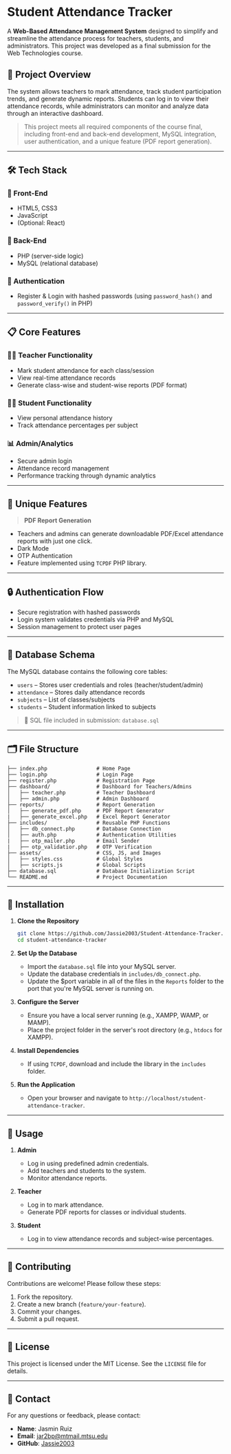 # Student Attendance Tracker

A **Web-Based Attendance Management System** designed to simplify and streamline the attendance process for teachers, students, and administrators. This project was developed as a final submission for the Web Technologies course.

## 🧩 Project Overview

The system allows teachers to mark attendance, track student participation trends, and generate dynamic reports. Students can log in to view their attendance records, while administrators can monitor and analyze data through an interactive dashboard.

> This project meets all required components of the course final, including front-end and back-end development, MySQL integration, user authentication, and a unique feature (PDF report generation).

---

## 🛠️ Tech Stack

### 🔹 Front-End
- HTML5, CSS3
- JavaScript
- (Optional: React)

### 🔹 Back-End
- PHP (server-side logic)
- MySQL (relational database)

### 🔹 Authentication
- Register & Login with hashed passwords (using `password_hash()` and `password_verify()` in PHP)

---

## 📋 Core Features

### 👩‍🏫 Teacher Functionality
- Mark student attendance for each class/session
- View real-time attendance records
- Generate class-wise and student-wise reports (PDF format)

### 👨‍🎓 Student Functionality
- View personal attendance history
- Track attendance percentages per subject

### 📊 Admin/Analytics
- Secure admin login
- Attendance record management
- Performance tracking through dynamic analytics

---

## 🌟 Unique Features

> **PDF Report Generation**
- Teachers and admins can generate downloadable PDF/Excel attendance reports with just one click.
- Dark Mode
- OTP Authentication
- Feature implemented using `TCPDF` PHP library.

---

## 🔒 Authentication Flow

- Secure registration with hashed passwords
- Login system validates credentials via PHP and MySQL
- Session management to protect user pages

---

## 🧱 Database Schema

The MySQL database contains the following core tables:
- `users` – Stores user credentials and roles (teacher/student/admin)
- `attendance` – Stores daily attendance records
- `subjects` – List of classes/subjects
- `students` – Student information linked to subjects

> 📄 SQL file included in submission: `database.sql`

---

## 🗂️ File Structure

```plaintext
├── index.php                # Home Page
├── login.php                # Login Page
├── register.php             # Registration Page
├── dashboard/               # Dashboard for Teachers/Admins
│   ├── teacher.php          # Teacher Dashboard
│   ├── admin.php            # Admin Dashboard
├── reports/                 # Report Generation
│   ├── generate_pdf.php     # PDF Report Generator
|   ├── generate_excel.php   # Excel Report Generator  
├── includes/                # Reusable PHP Functions
│   ├── db_connect.php       # Database Connection
│   ├── auth.php             # Authentication Utilities
|   ├── otp_mailer.php       # Email Sender
|   ├── otp_validatior.php   # OTP Verification 
├── assets/                  # CSS, JS, and Images
│   ├── styles.css           # Global Styles
│   ├── scripts.js           # Global Scripts
├── database.sql             # Database Initialization Script
└── README.md                # Project Documentation
```

---

## 🚀 Installation

1. **Clone the Repository**
   ```bash
   git clone https://github.com/Jassie2003/Student-Attendance-Tracker.git
   cd student-attendance-tracker
   ```

2. **Set Up the Database**
   - Import the `database.sql` file into your MySQL server.
   - Update the database credentials in `includes/db_connect.php`.
   - Update the $port variable in all of the files in the `Reports` folder to the port that you're MySQL server is running on.

3. **Configure the Server**
   - Ensure you have a local server running (e.g., XAMPP, WAMP, or MAMP).
   - Place the project folder in the server's root directory (e.g., `htdocs` for XAMPP).

4. **Install Dependencies**
   - If using `TCPDF`, download and include the library in the `includes` folder.

5. **Run the Application**
   - Open your browser and navigate to `http://localhost/student-attendance-tracker`.

---

## 📖 Usage

1. **Admin**
   - Log in using predefined admin credentials.
   - Add teachers and students to the system.
   - Monitor attendance reports.

2. **Teacher**
   - Log in to mark attendance.
   - Generate PDF reports for classes or individual students.

3. **Student**
   - Log in to view attendance records and subject-wise percentages.

---

## 🤝 Contributing

Contributions are welcome! Please follow these steps:
1. Fork the repository.
2. Create a new branch (`feature/your-feature`).
3. Commit your changes.
4. Submit a pull request.

---

## 📝 License

This project is licensed under the MIT License. See the `LICENSE` file for details.

---

## 📧 Contact

For any questions or feedback, please contact:
- **Name**: Jasmin Ruiz
- **Email**: jar2bp@mtmail.mtsu.edu
- **GitHub**: [Jassie2003](https://github.com/Jassie2003)
